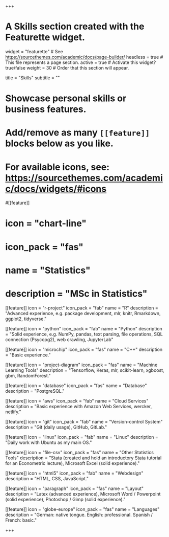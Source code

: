 +++
# A Skills section created with the Featurette widget.
widget = "featurette"  # See https://sourcethemes.com/academic/docs/page-builder/
headless = true  # This file represents a page section.
active = true  # Activate this widget? true/false
weight = 30  # Order that this section will appear.

title = "Skills"
subtitle = ""

# Showcase personal skills or business features.
#
# Add/remove as many `[[feature]]` blocks below as you like.
#
# For available icons, see: https://sourcethemes.com/academic/docs/widgets/#icons

#[[feature]]
#  icon = "chart-line"
#  icon_pack = "fas"
#  name = "Statistics"
#  description = "MSc in Statistics"

[[feature]]
  icon = "r-project"
  icon_pack = "fab"
  name = "R"
  description = "Advanced experience, e.g. package development, mlr, knitr, Rmarkdown, ggplot2, tidyverse."

[[feature]]
  icon = "python"
  icon_pack = "fab"
  name = "Python"
  description = "Solid experience, e.g. NumPy, pandas, text parsing, file operations, SQL connection (Psycopg2), web crawling, JupyterLab"

[[feature]]
  icon = "microchip"
  icon_pack = "fas"
  name = "C++"
  description = "Basic experience."

[[feature]]
  icon = "project-diagram"
  icon_pack = "fas"
  name = "Machine Learning Tools"
  description = "Tensorflow, Keras, mlr, scikit-learn, xgboost, gbm, RandomForest."

[[feature]]
  icon = "database"
  icon_pack = "fas"
  name = "Database"
  description = "PostgreSQL."

[[feature]]
  icon = "aws"
  icon_pack = "fab"
  name = "Cloud Services"
  description = "Basic experience with Amazon Web Services, wercker, netlify."

[[feature]]
  icon = "git"
  icon_pack = "fab"
  name = "Version-control System"
  description = "Git (daily usage), GitHub, GitLab."

[[feature]]
  icon = "linux"
  icon_pack = "fab"
  name = "Linux"
  description = "Daily work with Ubuntu as my main OS."

[[feature]]
  icon = "file-csv"
  icon_pack = "fas"
  name = "Other Statistics Tools"
  description = "Stata (created and hold an introductory Stata tutorial for an Econometric lecture), Microsoft Excel (solid experience)."

[[feature]]
  icon = "html5"
  icon_pack = "fab"
  name = "Webdesign"
  description = "HTML, CSS, JavaScript."

[[feature]]
  icon = "paragraph"
  icon_pack = "fas"
  name = "Layout"
  description = "Latex (advanced experience), Microsoft Word / Powerpoint (solid experience), Photoshop / Gimp (solid experience)."

[[feature]]
  icon = "globe-europe"
  icon_pack = "fas"
  name = "Languages"
  description = "German: native tongue. English: professional. Spanish / French: basic."

+++
